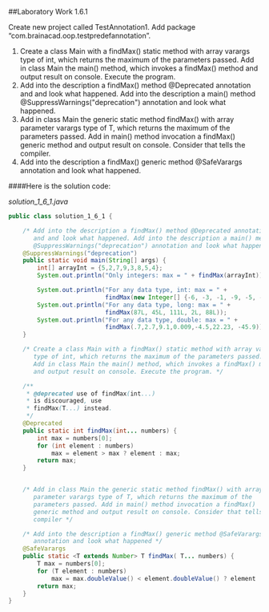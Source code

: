 ##Laboratory Work 1.6.1

<p><span>
    Create new project called TestAnnotation1. 
    Add package “com.brainacad.oop.testpredefannotation”.
</span></p> 

<ol>
    <li>
        Create a class Main with a findMax() static method with array varargs
        type of int, which returns the maximum of the parameters passed.
        Add in class Main the main() method, which invokes a findMax() method
        and output result on console. Execute the program. 
    </li>
    <li>
        Add into the description a findMax() method @Deprecated annotation 
        and and look what happened. Add into the description a main() method 
        @SuppressWarnings("deprecation") annotation and look what happened. 
    </li>
    <li>
        Add in class Main the generic static method findMax() with array 
        parameter varargs type of T, which returns the maximum of the 
        parameters passed. Add in main() method invocation a findMax() 
        generic method and output result on console. Consider that tells the 
        compiler. 
    </li>
    <li>
        Add into the description a findMax() generic method @SafeVarargs 
        annotation and look what happened.
   </li>
</ol>

####Here is the solution code:

*solution_1_6_1.java*   
```java
public class solution_1_6_1 {

    /* Add into the description a findMax() method @Deprecated annotation
       and and look what happened. Add into the description a main() method
       @SuppressWarnings("deprecation") annotation and look what happened */
    @SuppressWarnings("deprecation")
    public static void main(String[] args) {
        int[] arrayInt = {5,2,7,9,3,8,5,4};
        System.out.println("Only integers: max = " + findMax(arrayInt));

        System.out.println("For any data type, int: max = " +
                           findMax(new Integer[] {-6, -3, -1, -9, -5, -2}));
        System.out.println("For any data type, long: max = " +
                           findMax(87L, 45L, 111L, 2L, 88L));
        System.out.println("For any data type, double: max = " +
                           findMax(.7,2.7,9.1,0.009,-4.5,22.23, -45.9));
    }

    /* Create a class Main with a findMax() static method with array varargs
       type of int, which returns the maximum of the parameters passed.
       Add in class Main the main() method, which invokes a findMax() method
       and output result on console. Execute the program. */

    /**
     * @deprecated use of findMax(int...)
     * is discouraged, use
     * findMax(T...) instead.
     */
    @Deprecated
    public static int findMax(int... numbers) {
        int max = numbers[0];
        for (int element : numbers)
            max = element > max ? element : max;
        return max;
    }


    /* Add in class Main the generic static method findMax() with array
       parameter varargs type of T, which returns the maximum of the
       parameters passed. Add in main() method invocation a findMax()
       generic method and output result on console. Consider that tells the
       compiler */

    /* Add into the description a findMax() generic method @SafeVarargs
       annotation and look what happened */
    @SafeVarargs
    public static <T extends Number> T findMax( T... numbers) {
        T max = numbers[0];
        for (T element : numbers)
            max = max.doubleValue() < element.doubleValue() ? element : max;
        return max;
    }
}
```
